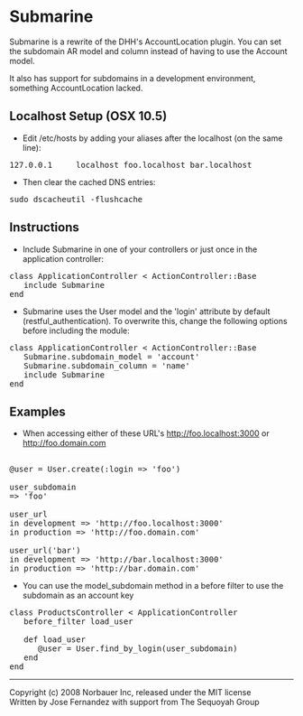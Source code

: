 # Submarine

Submarine is a rewrite of the DHH's AccountLocation plugin.  You can set the subdomain AR model and column instead of having to use the Account model.

It also has support for subdomains in a development environment, something AccountLocation lacked.

## Localhost Setup (OSX 10.5)

* Edit /etc/hosts by adding your aliases after the localhost (on the same line):

<pre>
127.0.0.1     localhost foo.localhost bar.localhost
</pre>

* Then clear the cached DNS entries:

<pre>
sudo dscacheutil -flushcache
</pre>

## Instructions

* Include Submarine in one of your controllers or just once in the application controller:

<pre>
class ApplicationController < ActionController::Base
   include Submarine
end
</pre>

* Submarine uses the User model and the 'login' attribute by default (restful_authentication).  To overwrite this, change the following options before including the module:

<pre>
class ApplicationController < ActionController::Base
   Submarine.subdomain_model = 'account'
   Submarine.subdomain_column = 'name'
   include Submarine
end
</pre>

## Examples

* When accessing either of these URL's http://foo.localhost:3000 or http://foo.domain.com

<pre>

@user = User.create(:login => 'foo')   
   
user_subdomain
=> 'foo'

user_url
in development => 'http://foo.localhost:3000'
in production => 'http://foo.domain.com'

user_url('bar')
in development => 'http://bar.localhost:3000'
in production => 'http://bar.domain.com'
</pre>

* You can use the model_subdomain method in a before filter to use the subdomain as an account key

<pre>
class ProductsController < ApplicationController
   before_filter load_user
   
   def load_user
      @user = User.find_by_login(user_subdomain)
   end
end 
</pre>


---
Copyright (c) 2008 Norbauer Inc, released under the MIT license<br/>
Written by Jose Fernandez with support from The Sequoyah Group
